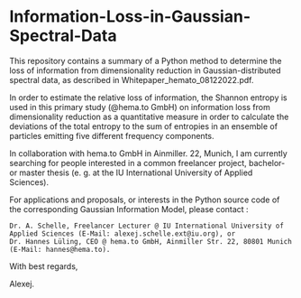 # Information-Loss-in-Gaussian-Spectral-Data

This repository contains a summary of a Python method to determine the loss of information from dimensionality reduction in Gaussian-distributed 
spectral data, as described in Whitepaper_hemato_08122022.pdf. 

In order to estimate the relative loss of information, the Shannon entropy is used in this primary study (@hema.to GmbH) on information loss from dimensionality reduction as a quantitative measure in order to calculate the deviations of the total entropy to the sum of entropies in an ensemble 
of particles emitting five different frequency components.  

In collaboration with hema.to GmbH in Ainmiller. 22, Munich, I am currently searching for people interested in a common freelancer project, 
bachelor- or master thesis (e. g. at the IU International University of Applied Sciences).

For applications and proposals, or interests in the Python source code of the corresponding Gaussian Information Model, please contact :

    Dr. A. Schelle, Freelancer Lecturer @ IU International University of Applied Sciences (E-Mail: alexej.schelle.ext@iu.org), or        
    Dr. Hannes Lüling, CEO @ hema.to GmbH, Ainmiller Str. 22, 80801 Munich (E-Mail: hannes@hema.to).

With best regards,

Alexej.
